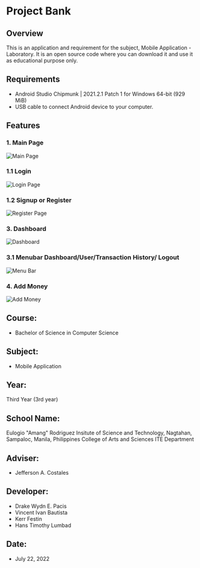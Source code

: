 # Project Bank

## Overview
This is an application and requirement for the subject, Mobile Application - Laboratory. 
It is an open source code where you can download it and use it as educational purpose only.

## Requirements
*   Android Studio Chipmunk | 2021.2.1 Patch 1 for Windows 64-bit (929 MiB)
*   USB cable to connect Android device to your computer.

## Features
### 1. Main Page
![Main Page](https://user-images.githubusercontent.com/109353425/179288120-c14f3fcc-e04d-4e2d-978f-6a3b39457ff0.jpg)

### 1.1 Login 
![Login Page](https://user-images.githubusercontent.com/109353425/179288388-da6ac721-6e1a-48f1-871a-6a4a519f9b69.jpg)

### 1.2 Signup or Register
![Register Page](https://user-images.githubusercontent.com/109353425/179288480-f9d339d2-8c71-480e-a664-b537e32e115c.jpg)

### 3. Dashboard
![Dashboard](https://user-images.githubusercontent.com/109353425/179288541-331880b1-22c1-468b-8241-5b09bb8d90ee.jpg)

### 3.1 Menubar Dashboard/User/Transaction History/ Logout
![Menu Bar](https://user-images.githubusercontent.com/109353425/179288587-e05596b3-c4d3-444d-8eec-67eeee4e5789.jpg)

### 4. Add Money
![Add Money](https://user-images.githubusercontent.com/109353425/179288638-4149119f-58c2-4151-82cd-5712a83f8970.jpg)


## Course: 
* Bachelor of Science in Computer Science

## Subject:
* Mobile Application

## Year:
Third Year (3rd year)

## School Name:
Eulogio "Amang" Rodriguez Insitute of Science and Technology, Nagtahan, Sampaloc, Manila, Philippines
College of Arts and Sciences
ITE Department

## Adviser: 
* Jefferson A. Costales

## Developer:
* Drake Wydn E. Pacis
* Vincent Ivan Bautista
* Kerr Festin
* Hans Timothy Lumbad

## Date: 
* July 22, 2022
